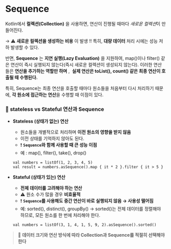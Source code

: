 # Sequence

Kotlin에서 **컬렉션(Collection)** 을 사용하면, 연산이 진행될 때마다 *새로운 컬렉션*이 만들어진다. 

→ ⚠️ **새로운 컬렉션을 생성하는 비용** 이 발생 !! 특히, **대량 데이터** 처리 시에는 성능 저하 발생할 수 있다.

반면, **Sequence** 는 **지연 실행(Lazy Evaluation)** 을 지원하여, map()이나 filter() 같은 연산이 즉시 실행되지 않는다(즉시 새로운 컬렉션이 생성되지 않는다).
이러한 연산들은 **연산을 추가하는 역할만 하며** ,  **실제 연산은 toList(), count() 같은 최종 연산이 호출될 때 수행된다.**

특히, Sequence는 최종 연산을 호출할 때마다 원소들을 처음부터 다시 처리하기 때문에, **각 원소에 접근하는 연산**을 수행할 때 이점이 있다.

### 🧐 **stateless vs Stateful 연산과 Sequence**

- **Stateless (상태가 없는) 연산**
    - 원소들을 개별적으로 처리하며 **이전 원소의 영향을 받지 않음**
    - 이전 상태를 기억하지 않아도 된다.
    - ❗ **`Sequence`와 함께 사용할 때 큰 성능 이점**
    - 예 : map(), filter(), take(), drop()

  ```
  val numbers = listOf(1, 2, 3, 4, 5)
  val result = numbers.asSequence().map { it * 2 }.filter { it > 5 }
  ```

- **Stateful (상태가 있는) 연산**
    - **전체 데이터를 고려해야 하는 연산**
    - ⚠️ 원소 수가 많을 경우 **비효율적**
    - ❗ **`Sequence`를 사용해도 중간 연산이 바로 실행되지 않음 → 사용성 떨어짐**
    - 예: sorted(), distinct(), groupBy()
    → sorted()는 전체 데이터를 정렬해야 하므로, 모든 원소를 한 번에 처리해야 한다.

  ```
  val numbers = listOf(3, 1, 4, 1, 5, 9, 2).asSequence().sorted()
  ```


> 📌 **데이터 크기와 연산 방식에 따라 Collection과 Sequence를 적절히 선택해야한다**

